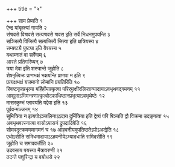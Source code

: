+++
title = "५"

+++
साम प्रेष्यति १  
ऐन्द्र यांबृहत्यां गायति २  
संश्रवसे विश्रवसे
सत्यश्रवसे श्रवस इति सर्वे निधनमुपयन्ति ३  
सञ्जित्यै
विजित्यै सत्यजित्यै जित्या इति क्षत्रियस्य ४  
सम्यष्ट्यै पुष्ट्या
इति वैश्यस्य ५  
यथाम्नातं वा सर्वेषाम् ६  
आस्ते प्रतिगरिष्यन् ७  
त्रया देवा
इति शस्त्रान्ते जुहोति ८  
शेषमृत्विजः प्राणभक्षं भक्षयन्ति प्राणपा म इति
९  
प्रत्यक्षभक्षं यजमानो लोमानि प्रयतिरिति १०  
स्विष्टकृत्प्रभृत्या
बर्हिर्होमात्कृत्वा परिस्रुत्क्षीरलिप्तान्यादायाऽवभृथवद्गमनम्
११  
आशूलाऽभिमन्त्रणात्कृत्वोदकाधिष्ठानप्रभृत्याऽवभृथेष्टेः १२  
मासरकुम्भं
प्लावयति यद्देवा इति १३  
पूर्ववन्मज्जनम् १४  
सुमित्रिया न
इत्यपोऽञ्जलिनाऽऽदाय दुर्मित्रिया इति
द्वेष्यं परि षिञ्चति द्वौ विक्रमा उदङ्गत्वा १५  
अवभृथवत्स्नात्वा
वासोऽपासनं द्रुपदादिवेति १६  
सोमवदुत्क्रमणमागमनं च १७
आहवनीयमुपतिष्ठतेऽपोऽअद्येति १८  
एधोऽसीति
समिधमादायाऽऽहवनीयेऽभ्यादधाति समिदसीति
१९  
जुहोति च समाववर्त्तीति २०  
उदवसाय पयस्या मैत्रावरुणी २१  
तदन्ते
पशुरिन्द्रा य वयोधसे २२  
